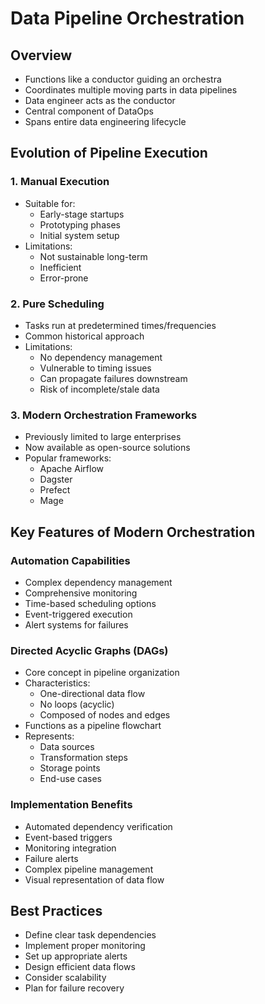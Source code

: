 # Data Pipeline Orchestration

## Overview
- Functions like a conductor guiding an orchestra
- Coordinates multiple moving parts in data pipelines
- Data engineer acts as the conductor
- Central component of DataOps
- Spans entire data engineering lifecycle

## Evolution of Pipeline Execution

### 1. Manual Execution
- Suitable for:
  - Early-stage startups
  - Prototyping phases
  - Initial system setup
- Limitations:
  - Not sustainable long-term
  - Inefficient
  - Error-prone

### 2. Pure Scheduling
- Tasks run at predetermined times/frequencies
- Common historical approach
- Limitations:
  - No dependency management
  - Vulnerable to timing issues
  - Can propagate failures downstream
  - Risk of incomplete/stale data

### 3. Modern Orchestration Frameworks
- Previously limited to large enterprises
- Now available as open-source solutions
- Popular frameworks:
  - Apache Airflow
  - Dagster
  - Prefect
  - Mage

## Key Features of Modern Orchestration

### Automation Capabilities
- Complex dependency management
- Comprehensive monitoring
- Time-based scheduling options
- Event-triggered execution
- Alert systems for failures

### Directed Acyclic Graphs (DAGs)
- Core concept in pipeline organization
- Characteristics:
  - One-directional data flow
  - No loops (acyclic)
  - Composed of nodes and edges
- Functions as a pipeline flowchart
- Represents:
  - Data sources
  - Transformation steps
  - Storage points
  - End-use cases

### Implementation Benefits
- Automated dependency verification
- Event-based triggers
- Monitoring integration
- Failure alerts
- Complex pipeline management
- Visual representation of data flow

## Best Practices
- Define clear task dependencies
- Implement proper monitoring
- Set up appropriate alerts
- Design efficient data flows
- Consider scalability
- Plan for failure recovery
